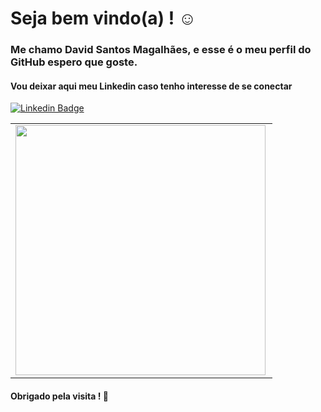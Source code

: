 # Seja bem vindo(a) ! :relaxed:

### Me chamo David Santos Magalhães, e esse é o meu perfil do GitHub espero que goste.

#### Vou deixar aqui meu Linkedin caso tenho interesse de se conectar 
[![Linkedin Badge](https://img.shields.io/badge/-LinkedIn-blue?style=flat-square&logo=Linkedin&logoColor=white&link=https://www.linkedin.com/in/david-santos-ab2b7916a/)](https://www.linkedin.com/in/david-santos-ab2b7916a/)


<p align="center">
<table>
    <tr>
        <td><img width="400px" align="left" src="https://github-readme-stats.vercel.app/api/top-langs/?username=davidsm2k&hide=html&layout=compact&theme=buefy" /></td>
    </tr>   
</table>
</p>

#### Obrigado pela visita ! :clap:
